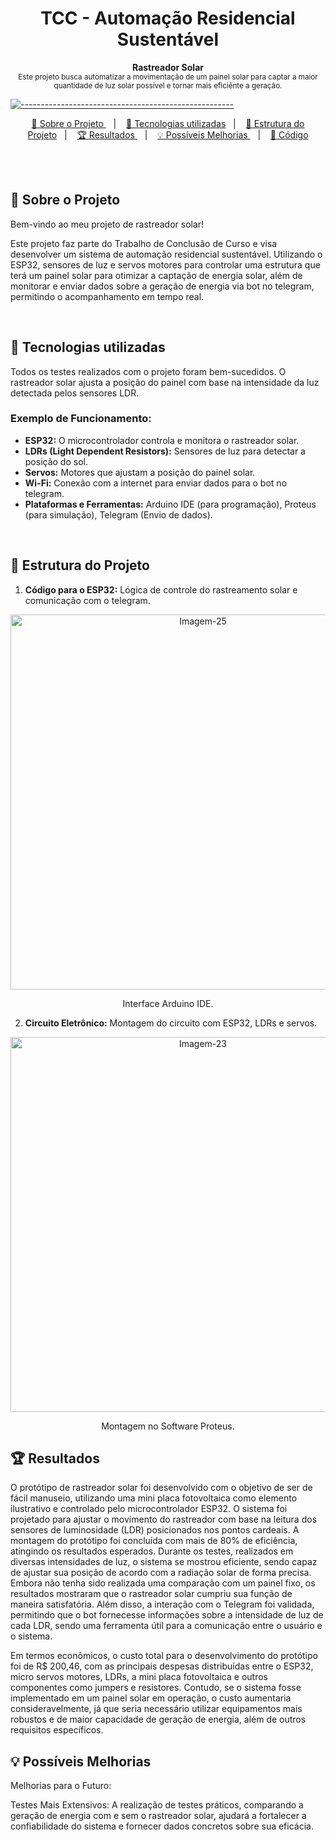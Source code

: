 <h1 align="center"> TCC - Automação Residencial Sustentável </h1>

<a id="Sumário"></a>

<p align="center">
  <b> Rastreador Solar </b></br>
  <sub> Este projeto busca automatizar a movimentação de um painel solar para captar a maior quantidade de luz solar possível e tornar mais eficiênte a geração.
  <sub>
</p>

[![-----------------------------------------------------](https://raw.githubusercontent.com/andreasbm/readme/master/assets/lines/colored.png)](#table-of-contents)

<p align="center">
  <a href="#Sobre o Projeto"> 🧩 Sobre o Projeto </a>&nbsp;&nbsp;&nbsp;|&nbsp;&nbsp;&nbsp;
  <a href="#Tecnologias utilizadas"> 🚀 Tecnologias utilizadas</a>&nbsp;&nbsp;&nbsp;|&nbsp;&nbsp;&nbsp;
  <a href="#Estrutura do Projeto"> 🧪 Estrutura do Projeto</a>&nbsp;&nbsp;&nbsp;|&nbsp;&nbsp;&nbsp;
  <a href="#Resultados"> 🏆 Resultados </a>&nbsp;&nbsp;&nbsp;|&nbsp;&nbsp;&nbsp;
  <a href="#Possíveis Melhorias"> 💡 Possíveis Melhorias </a>&nbsp;&nbsp;&nbsp;|&nbsp;&nbsp;&nbsp;
  <a href="https://github.com/Livia922-eng/TCC_Automacao_Residencial_Sustentavel/blob/main/C%C3%B3digo"> 📄 Código </a>
</p>

<br/>

<br/>

<a id="Sobre o Projeto"></a>
## 🧩 Sobre o Projeto 

Bem-vindo ao meu projeto de rastreador solar! 

Este projeto faz parte do Trabalho de Conclusão de Curso e visa desenvolver um sistema de automação residencial sustentável. Utilizando o ESP32, sensores de luz e servos motores para controlar uma estrutura que terá um painel solar para otimizar a captação de energia solar, além de monitorar e enviar dados sobre a geração de energia via bot no telegram, permitindo o acompanhamento em tempo real.

<br/>

<a id="Tecnologias utilizadas"></a>
## 🚀 Tecnologias utilizadas 

Todos os testes realizados com o projeto foram bem-sucedidos. O rastreador solar ajusta a posição do painel com base na intensidade da luz detectada pelos sensores LDR.

### Exemplo de Funcionamento:

- **ESP32:** O microcontrolador controla e monitora o rastreador solar.
- **LDRs (Light Dependent Resistors):** Sensores de luz para detectar a posição do sol.
- **Servos:** Motores que ajustam a posição do painel solar.
- **Wi-Fi:** Conexão com a internet para enviar dados para o bot no telegram.
- **Plataformas e Ferramentas:** Arduino IDE (para programação), Proteus (para simulação), Telegram (Envio de dados).

<br/>

<a id="Estrutura do Projeto"></a>
## 🧪 Estrutura do Projeto

1. **Código para o ESP32:** Lógica de controle do rastreamento solar e comunicação com o telegram.

<p align="center">
  <a href="https://ibb.co/KjMHSfc">
    <img src="https://i.ibb.co/6R35LTc/Imagem-25.jpg" alt="Imagem-25" style="width: 600px; height: auto;">
  </a>
  <p align="center">Interface Arduino IDE.</figcaption>
</figure>

2. **Circuito Eletrônico:** Montagem do circuito com ESP32, LDRs e servos.

<p align="center">
  <a href="https://ibb.co/2Pz6N1b">
    <img src="https://i.ibb.co/nfX0CNW/Imagem-23.jpg" alt="Imagem-23" style="width: 600px; height: auto;">
  </a>
</p>
<p align="center">Montagem no Software Proteus.</p>
   
<a id="Resultados"></a>
## 🏆 Resultados

O protótipo de rastreador solar foi desenvolvido com o objetivo de ser de fácil manuseio, utilizando uma mini placa fotovoltaica como elemento ilustrativo e controlado pelo microcontrolador ESP32. O sistema foi projetado para ajustar o movimento do rastreador com base na leitura dos sensores de luminosidade (LDR) posicionados nos pontos cardeais. A montagem do protótipo foi concluída com mais de 80% de eficiência, atingindo os resultados esperados. Durante os testes, realizados em diversas intensidades de luz, o sistema se mostrou eficiente, sendo capaz de ajustar sua posição de acordo com a radiação solar de forma precisa. Embora não tenha sido realizada uma comparação com um painel fixo, os resultados mostraram que o rastreador solar cumpriu sua função de maneira satisfatória. Além disso, a interação com o Telegram foi validada, permitindo que o bot fornecesse informações sobre a intensidade de luz de cada LDR, sendo uma ferramenta útil para a comunicação entre o usuário e o sistema.

Em termos econômicos, o custo total para o desenvolvimento do protótipo foi de R$ 200,46, com as principais despesas distribuídas entre o ESP32, micro servos motores, LDRs, a mini placa fotovoltaica e outros componentes como jumpers e resistores. Contudo, se o sistema fosse implementado em um painel solar em operação, o custo aumentaria consideravelmente, já que seria necessário utilizar equipamentos mais robustos e de maior capacidade de geração de energia, além de outros requisitos específicos.

<a id="Possíveis Melhorias"></a>
## 💡 Possíveis Melhorias

Melhorias para o Futuro:

Testes Mais Extensivos: A realização de testes práticos, comparando a geração de energia com e sem o rastreador solar, ajudará a fortalecer a confiabilidade do sistema e fornecer dados concretos sobre sua eficácia.



